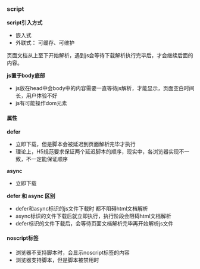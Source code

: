 ### script 

**script引入方式**
- 嵌入式
- 外联式： 可缓存、可维护

页面文档从上至下开始解析，遇到js会等待下载解析执行完毕后，才会继续后面的内容。

**js置于body底部**
- js放在head中会body中的内容需要一直等待js解析，才能显示，页面空白时间长，用户体验不好
- js有可能操作dom元素


#### 属性
**defer**
- 立即下载，但是脚本会被延迟到页面解析完毕才执行
- 理论上，H5规范要求保证两个延迟脚本的顺序，现实中，各浏览器实现不一致，不一定能保证顺序

**async**
- 立即下载


**defer 和 async 区别**
- defer和async标识的js文件下载时 都不阻碍html文档解析
- async标识的文件下载后就立即执行，执行阶段会阻碍html文档解析
- defer标识的文件下载后，会等待页面文档解析完毕再开始解析js文件



#### noscript标签
- 浏览器不支持脚本时，会显示noscript标签的内容
- 浏览器支持脚本，但是脚本被禁用时
